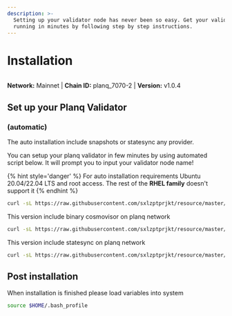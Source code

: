 ```yaml
---
description: >-
  Setting up your validator node has never been so easy. Get your validator
  running in minutes by following step by step instructions.
---
```


# Installation

<figure><img src="../../.gitbook/assets/planq.png" alt=""><figcaption></figcaption></figure>

**Network:** Mainnet | **Chain ID:** planq_7070-2 | **Version:** v1.0.4

## Set up your Planq Validator
### (automatic)
The auto installation include snapshots or statesync any provider.

You can setup your planq validator in few minutes by using automated script below. It will prompt you to input your validator node name!

{% hint style='danger' %}
For auto installation requirements Ubuntu 20.04/22.04 LTS and root access. The rest of the **RHEL family** doesn't support it
{% endhint %}

```bash
curl -sL https://raw.githubusercontent.com/sxlzptprjkt/resource/master/mainnet/planq/planq.sh > planq.sh && chmod +x planq.sh && ./planq.sh
```
This version include binary cosmovisor on planq network
```bash
curl -sL https://raw.githubusercontent.com/sxlzptprjkt/resource/master/mainnet/planq/planq-cosmovisor.sh > planq-cosmovisor.sh && chmod +x planq-cosmovisor.sh && ./planq-cosmovisor.sh
```
This version include statesync on planq network
```bash
curl -sL https://raw.githubusercontent.com/sxlzptprjkt/resource/master/mainnet/planq/planq-statesync.sh > planq-statesync.sh && chmod +x planq-statesync.sh && ./planq-statesync.sh
```
## Post installation

When installation is finished please load variables into system
```bash
source $HOME/.bash_profile
```

